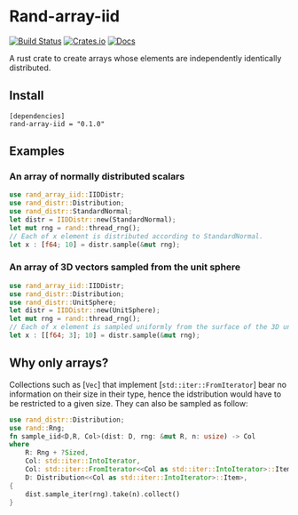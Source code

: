 # Rand-array-iid

[![Build Status](https://img.shields.io/travis/krtab/rand-array-iid/main?style=flat-square)](https://travis-ci.org/krtab/rand-array-iid)
[![Crates.io](https://img.shields.io/crates/v/rand-array-iid?style=flat-square)](https://crates.io/crates/rand-array-iid)
[![Docs](https://img.shields.io/badge/docs-doc.rs-blue?style=flat-square)](https://docs.rs/rand-array-iid/0.1.0/rand_array_iid/)

A rust crate to create arrays whose elements are independently identically distributed.

## Install

```
[dependencies]
rand-array-iid = "0.1.0"
```

## Examples

### An array of normally distributed scalars
```rust
use rand_array_iid::IIDDistr;
use rand_distr::Distribution;
use rand_distr::StandardNormal;
let distr = IIDDistr::new(StandardNormal);
let mut rng = rand::thread_rng();
// Each of x element is distributed according to StandardNormal.
let x : [f64; 10] = distr.sample(&mut rng);
```

### An array of 3D vectors sampled from the unit sphere
```rust
use rand_array_iid::IIDDistr;
use rand_distr::Distribution;
use rand_distr::UnitSphere;
let distr = IIDDistr::new(UnitSphere);
let mut rng = rand::thread_rng();
// Each of x element is sampled uniformly from the surface of the 3D unit sphere.
let x : [[f64; 3]; 10] = distr.sample(&mut rng);
```

## Why only arrays?

Collections such as [`Vec`] that implement [`std::iter::FromIterator`] bear
no information on their size in their type, hence the idstribution would have
to be restricted to a given size. They can also be sampled as follow:

```rust
use rand_distr::Distribution;
use rand::Rng;
fn sample_iid<D,R, Col>(dist: D, rng: &mut R, n: usize) -> Col
where
    R: Rng + ?Sized,
    Col: std::iter::IntoIterator,
    Col: std::iter::FromIterator<<Col as std::iter::IntoIterator>::Item>,
    D: Distribution<<Col as std::iter::IntoIterator>::Item>,
{
    dist.sample_iter(rng).take(n).collect()
}
```